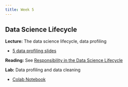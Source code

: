 ```yaml
---
title: Week 5
---
```


## Data Science Lifecycle

**Lecture:** The data science lifecycle, data profiling

*   [5 data profiling slides](../../../assets/5_Profiling.pdf)

**Reading:** See [Responsibility in the Data Science Lifecycle](../../../assets/lifecycle_reader.pdf)

**Lab:** Data profiling and data cleaning

* [Colab Notebook](https://colab.research.google.com/drive/1qGGEScay7YssrWzyaeNWJDtANAQDS-4B?usp=sharing)
